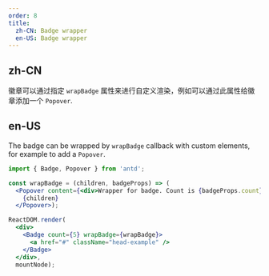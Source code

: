 ```yaml
---
order: 8
title:
  zh-CN: Badge wrapper
  en-US: Badge wrapper
---
```


## zh-CN

徽章可以通过指定 `wrapBadge` 属性来进行自定义渲染，例如可以通过此属性给徽章添加一个 `Popover`.

## en-US

The badge can be wrapped by `wrapBadge` callback with custom elements, for example to add a `Popover`.

````jsx
import { Badge, Popover } from 'antd';

const wrapBadge = (children, badgeProps) => (
  <Popover content={<div>Wrapper for badge. Count is {badgeProps.count}</div>}>
    {children}
  </Popover>);

ReactDOM.render(
  <div>
    <Badge count={5} wrapBadge={wrapBadge}>
      <a href="#" className="head-example" />
    </Badge>
  </div>,
  mountNode);
````
